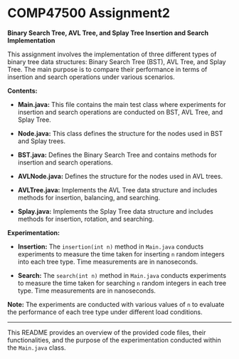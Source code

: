 # COMP47500 Assignment2

**Binary Search Tree, AVL Tree, and Splay Tree Insertion and Search Implementation**

This assignment involves the implementation of three different types of binary tree data structures: Binary Search Tree (BST), AVL Tree, and Splay Tree. The main purpose is to compare their performance in terms of insertion and search operations under various scenarios.

**Contents:**

- **Main.java:** This file contains the main test class where experiments for insertion and search operations are conducted on BST, AVL Tree, and Splay Tree.
  
- **Node.java:** This class defines the structure for the nodes used in BST and Splay trees.

- **BST.java:** Defines the Binary Search Tree and contains methods for insertion and search operations.

- **AVLNode.java:** Defines the structure for the nodes used in AVL trees.

- **AVLTree.java:** Implements the AVL Tree data structure and includes methods for insertion, balancing, and searching.

- **Splay.java:** Implements the Splay Tree data structure and includes methods for insertion, rotation, and searching.

**Experimentation:**

- **Insertion:** The `insertion(int n)` method in `Main.java` conducts experiments to measure the time taken for inserting `n` random integers into each tree type. Time measurements are in nanoseconds.

- **Search:** The `search(int n)` method in `Main.java` conducts experiments to measure the time taken for searching `n` random integers in each tree type. Time measurements are in nanoseconds.

**Note:** The experiments are conducted with various values of `n` to evaluate the performance of each tree type under different load conditions.

---

This README provides an overview of the provided code files, their functionalities, and the purpose of the experimentation conducted within the `Main.java` class.
